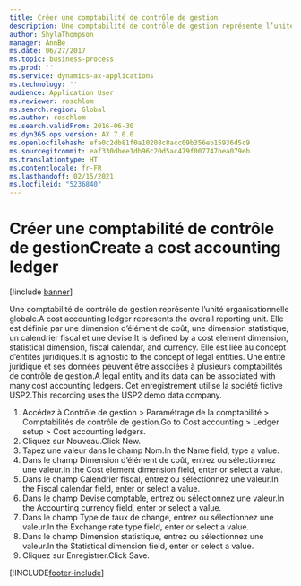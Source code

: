 ```yaml
---
title: Créer une comptabilité de contrôle de gestion
description: Une comptabilité de contrôle de gestion représente l’unité organisationnelle globale.
author: ShylaThompson
manager: AnnBe
ms.date: 06/27/2017
ms.topic: business-process
ms.prod: ''
ms.service: dynamics-ax-applications
ms.technology: ''
audience: Application User
ms.reviewer: roschlom
ms.search.region: Global
ms.author: roschlom
ms.search.validFrom: 2016-06-30
ms.dyn365.ops.version: AX 7.0.0
ms.openlocfilehash: efa0c2db81f0a10208c8acc09b356eb15936d5c9
ms.sourcegitcommit: eaf330dbee1db96c20d5ac479f007747bea079eb
ms.translationtype: HT
ms.contentlocale: fr-FR
ms.lasthandoff: 02/15/2021
ms.locfileid: "5236840"
---
```

# <a name="create-a-cost-accounting-ledger"></a><span data-ttu-id="34886-103">Créer une comptabilité de contrôle de gestion</span><span class="sxs-lookup"><span data-stu-id="34886-103">Create a cost accounting ledger</span></span>

[!include [banner](../../includes/banner.md)]

<span data-ttu-id="34886-104">Une comptabilité de contrôle de gestion représente l’unité organisationnelle globale.</span><span class="sxs-lookup"><span data-stu-id="34886-104">A cost accounting ledger represents the overall reporting unit.</span></span> <span data-ttu-id="34886-105">Elle est définie par une dimension d’élément de coût, une dimension statistique, un calendrier fiscal et une devise.</span><span class="sxs-lookup"><span data-stu-id="34886-105">It is defined by a cost element dimension, statistical dimension, fiscal calendar, and currency.</span></span> <span data-ttu-id="34886-106">Elle est liée au concept d’entités juridiques.</span><span class="sxs-lookup"><span data-stu-id="34886-106">It is agnostic to the concept of legal entities.</span></span> <span data-ttu-id="34886-107">Une entité juridique et ses données peuvent être associées à plusieurs comptabilités de contrôle de gestion.</span><span class="sxs-lookup"><span data-stu-id="34886-107">A legal entity and its data can be associated with many cost accounting ledgers.</span></span> <span data-ttu-id="34886-108">Cet enregistrement utilise la société fictive USP2.</span><span class="sxs-lookup"><span data-stu-id="34886-108">This recording uses the USP2 demo data company.</span></span>

1. <span data-ttu-id="34886-109">Accédez à Contrôle de gestion > Paramétrage de la comptabilité > Comptabilités de contrôle de gestion.</span><span class="sxs-lookup"><span data-stu-id="34886-109">Go to Cost accounting > Ledger setup > Cost accounting ledgers.</span></span>
2. <span data-ttu-id="34886-110">Cliquez sur Nouveau.</span><span class="sxs-lookup"><span data-stu-id="34886-110">Click New.</span></span>
3. <span data-ttu-id="34886-111">Tapez une valeur dans le champ Nom.</span><span class="sxs-lookup"><span data-stu-id="34886-111">In the Name field, type a value.</span></span>
4. <span data-ttu-id="34886-112">Dans le champ Dimension d’élément de coût, entrez ou sélectionnez une valeur.</span><span class="sxs-lookup"><span data-stu-id="34886-112">In the Cost element dimension field, enter or select a value.</span></span>
5. <span data-ttu-id="34886-113">Dans le champ Calendrier fiscal, entrez ou sélectionnez une valeur.</span><span class="sxs-lookup"><span data-stu-id="34886-113">In the Fiscal calendar field, enter or select a value.</span></span>
6. <span data-ttu-id="34886-114">Dans le champ Devise comptable, entrez ou sélectionnez une valeur.</span><span class="sxs-lookup"><span data-stu-id="34886-114">In the Accounting currency field, enter or select a value.</span></span>
7. <span data-ttu-id="34886-115">Dans le champ Type de taux de change, entrez ou sélectionnez une valeur.</span><span class="sxs-lookup"><span data-stu-id="34886-115">In the Exchange rate type field, enter or select a value.</span></span>
8. <span data-ttu-id="34886-116">Dans le champ Dimension statistique, entrez ou sélectionnez une valeur.</span><span class="sxs-lookup"><span data-stu-id="34886-116">In the Statistical dimension field, enter or select a value.</span></span>
9. <span data-ttu-id="34886-117">Cliquez sur Enregistrer.</span><span class="sxs-lookup"><span data-stu-id="34886-117">Click Save.</span></span>



[!INCLUDE[footer-include](../../../includes/footer-banner.md)]